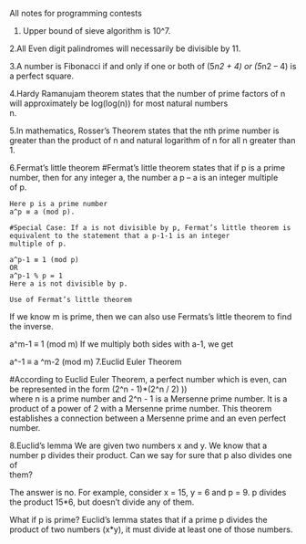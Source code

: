 All notes for programming contests

  1. Upper bound of sieve algorithm is 10^7.
  
  2.All Even digit palindromes will necessarily be divisible by 11.
  
  3.A number is Fibonacci if and only if one or both of (5*n2 + 4) or (5*n2 – 4) is a perfect square.
  
  4.Hardy Ramanujam theorem states that the number of prime factors of n will approximately be log(log(n)) for most natural numbers         
    n.
    
 5.In mathematics, Rosser’s Theorem states that the nth prime number is greater than the product of n and natural logarithm of n
   for all n greater than 1.
   
6.Fermat’s little theorem
    #Fermat’s little theorem states that if p is a prime number, then for any integer a, the number a p – a is an integer multiple  
     of p.

    Here p is a prime number
    a^p ≡ a (mod p).
    
    #Special Case: If a is not divisible by p, Fermat’s little theorem is equivalent to the statement that a p-1-1 is an integer 
    multiple of p.

    a^p-1 ≡ 1 (mod p)
    OR
    a^p-1 % p = 1
    Here a is not divisible by p. 
    
    Use of Fermat’s little theorem


   If we know m is prime, then we can also use Fermats’s little theorem to find the inverse.

   a^m-1 ≡ 1 (mod m)
   If we multiply both sides with a-1, we get

   a^-1 ≡ a ^m-2 (mod m)
 7.Euclid Euler Theorem
 
 
   #According to Euclid Euler Theorem, a perfect number which is even, can be represented in the form (2^n - 1)*(2^n / 2) ))   
   where n is a prime number and 2^n - 1 is a Mersenne prime number. It is a product of a power of 2 with a Mersenne prime 
   number. This theorem establishes a connection between a Mersenne prime and an even perfect number.
 
 
8.Euclid’s lemma
  We are given two numbers x and y. We know that a number p divides their product. Can we say for sure that p also divides one of  
  them?

  The answer is no. For example, consider x = 15, y = 6 and p = 9. p divides the product 15*6, but doesn’t divide any of them.

  What if p is prime?
  Euclid’s lemma states that if a prime p divides the product of two numbers (x*y), it must divide at least one of those numbers.
 
 
 
